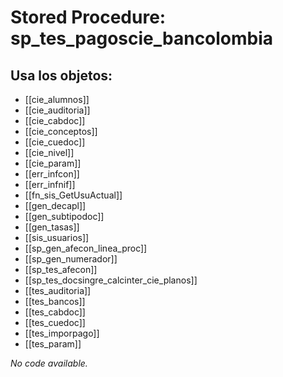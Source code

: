 # Stored Procedure: sp_tes_pagoscie_bancolombia

## Usa los objetos:
- [[cie_alumnos]]
- [[cie_auditoria]]
- [[cie_cabdoc]]
- [[cie_conceptos]]
- [[cie_cuedoc]]
- [[cie_nivel]]
- [[cie_param]]
- [[err_infcon]]
- [[err_infnif]]
- [[fn_sis_GetUsuActual]]
- [[gen_decapl]]
- [[gen_subtipodoc]]
- [[gen_tasas]]
- [[sis_usuarios]]
- [[sp_gen_afecon_linea_proc]]
- [[sp_gen_numerador]]
- [[sp_tes_afecon]]
- [[sp_tes_docsingre_calcinter_cie_planos]]
- [[tes_auditoria]]
- [[tes_bancos]]
- [[tes_cabdoc]]
- [[tes_cuedoc]]
- [[tes_imporpago]]
- [[tes_param]]

*No code available.*

